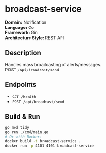 # broadcast-service

**Domain:** Notification  
**Language:** Go  
**Framework:** Gin  
**Architecture Style:** REST API  

## Description
Handles mass broadcasting of alerts/messages.  
POST `/api/broadcast/send`

## Endpoints

- `GET /health`
- `POST /api/broadcast/send`

## Build & Run

```bash
go mod tidy
go run ./cmd/main.go
# Or with Docker:
docker build -t broadcast-service .
docker run -p 4101:4101 broadcast-service
